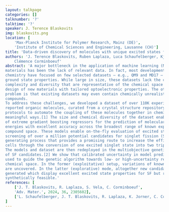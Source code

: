 ```yaml
---
layout: talkpage
categories: []
talknumber: '?'
talktime: '?'
speaker: J. Terence Blaskovits
img: blaskovits.png
location: [
    'Max-Planck Institute for Polymer Research, Mainz (DE)',
    'Institute of Chemical Sciences and Engineering, Lausanne (CH)']
title: 'Data-driven discovery of molecules with unique excited states for organic electronics'
authors: 'J. Terence Blaskovits, Ruben Laplaza, Luca Schaufelberger, Kjell Jorner,
    Clémence Corminboeuf'
abstract: 'A major bottleneck in the application of machine learning (ML) to organic electronic
materials has been the lack of relevant data. In fact, most developments in ML for
chemistry have focused on few selected datasets – e.g., QM9 and MD17 – and on
ground state properties. While large in size, these datasets lack the compositional
complexity and diversity that are representative of the chemical space required for the
design of new materials with tailored optoelectronic properties. The other side of the
problem is that existing datasets may even contain chemically unrealistic or impossible
compounds.
To address these challenges, we developed a dataset of over 110K experimentally-
reported organic molecules, curated from a crystal structure repository, as well as
protocols to automate the coupling of these molecules together in chemically
meaningful ways.[1] The size and chemical diversity of the dataset enable the training
of extreme gradient boosting regressors for the prediction of molecular excited state
energies with excellent accuracy across the broadest range of known experimental
compound space. These models enable on-the-fly evaluation of excited states in the
screening of over a million potential candidates for singlet fission (SF) - a multiexciton-
generating process that provides a promising route to increase the efficiency of solar
cells through the conversion of one excited singlet state into two triplet states.
The models and dataset are then redeployed in the multiobjective genetic optimization
of SF candidates.[2] We show that calibrated uncertainty in model predictions can be
used to guide the genetic algorithm towards low- or high-uncertainty regions of
chemical space. In the former (exploitative) setup, variations of known SF compounds
are uncovered. In the latter (explorative) mode, altogether new candidates are
generated which display excellent excited state properties for SF but remain
synthetically feasible.'
references: [
    ['J. T. Blaskovits, R. Laplaza, S. Vela, C. Corminboeuf',
    'Adv. Mater.', 2024, 36, 2305602],
    ['L. Schaufelberger, J. T. Blaskovits, R. Laplaza, K. Jorner, C. Corminboeuf', false, 2024, 'Manuscript in preparation', false]
]
---
```

